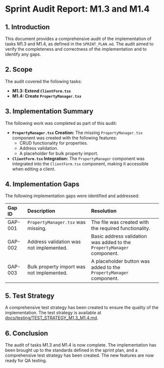 
# Sprint Audit Report: M1.3 and M1.4

## 1. Introduction

This document provides a comprehensive audit of the implementation of tasks M1.3 and M1.4, as defined in the `SPRINT_PLAN.md`. The audit aimed to verify the completeness and correctness of the implementation and to identify any gaps.

## 2. Scope

The audit covered the following tasks:

- **M1.3: Extend `ClientForm.tsx`**
- **M1.4: Create `PropertyManager.tsx`**

## 3. Implementation Summary

The following work was completed as part of this audit:

- **`PropertyManager.tsx` Creation:** The missing `PropertyManager.tsx` component was created with the following features:
  - CRUD functionality for properties.
  - Address validation.
  - A placeholder for bulk property import.
- **`ClientForm.tsx` Integration:** The `PropertyManager` component was integrated into the `ClientForm.tsx` component, making it accessible when editing a client.

## 4. Implementation Gaps

The following implementation gaps were identified and addressed:

| Gap ID | Description | Resolution |
| :--- | :--- | :--- |
| GAP-001 | `PropertyManager.tsx` was missing. | The file was created with the required functionality. |
| GAP-002 | Address validation was not implemented. | Basic address validation was added to the `PropertyManager` component. |
| GAP-003 | Bulk property import was not implemented. | A placeholder button was added to the `PropertyManager` component. |

## 5. Test Strategy

A comprehensive test strategy has been created to ensure the quality of the implementation. The test strategy is available at [docs/testing/TEST_STRATEGY_M1.3_M1.4.md](./testing/TEST_STRATEGY_M1.3_M1.4.md).

## 6. Conclusion

The audit of tasks M1.3 and M1.4 is now complete. The implementation has been brought up to the standards defined in the sprint plan, and a comprehensive test strategy has been created. The new features are now ready for QA testing.
